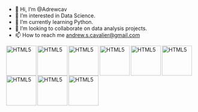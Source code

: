 - 👋 Hi, I’m @Adrewcav
- 👀 I’m interested in Data Science.
- 🌱 I’m currently learning Python.
- 💞️ I’m looking to collaborate on data analysis projects. 
- 📫 How to reach me andrew.s.cavalier@gmail.com

<!---
Adrewcav/Adrewcav is a ✨ special ✨ repository because its `README.md` (this file) appears on your GitHub profile.
You can click the Preview link to take a look at your changes.
--->

 <img align="left" alt="HTML5" width="80px" src="https://cdn.jsdelivr.net/gh/devicons/devicon/icons/amazonwebservices/amazonwebservices-original-wordmark.svg" />
 <img align="left" alt="HTML5" width="80px" src="https://cdn.jsdelivr.net/gh/devicons/devicon/icons/github/github-original-wordmark.svg" />
 <img align="left" alt="HTML5" width="80px" src="https://cdn.jsdelivr.net/gh/devicons/devicon/icons/git/git-original-wordmark.svg" />
 <img align="left" alt="HTML5" width="80px" src="https://cdn.jsdelivr.net/gh/devicons/devicon/icons/postgresql/postgresql-original-wordmark.svg" />
 <img align="left" alt="HTML5" width="80px" src="https://cdn.jsdelivr.net/gh/devicons/devicon/icons/r/r-original.svg" />
 <img align="left" alt="HTML5" width="80px" src="https://cdn.jsdelivr.net/gh/devicons/devicon/icons/rstudio/rstudio-original.svg" />
 <img align="left" alt="HTML5" width="80px" src="https://cdn.jsdelivr.net/gh/devicons/devicon/icons/python/python-original-wordmark.svg" />
 <img align="left" alt="HTML5" width="80px" src="https://cdn.jsdelivr.net/gh/devicons/devicon/icons/pycharm/pycharm-original-wordmark.svg" />
 <img align="left" alt="HTML5" width="80px" src="https://cdn.jsdelivr.net/gh/devicons/devicon/icons/photoshop/photoshop-line.svg" />
